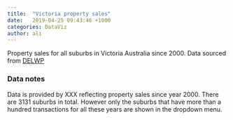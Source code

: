 ```yaml
---
title:  "Victoria property sales"
date:   2019-04-25 09:43:46 +1000
categories: DataViz
author: ali
---
```

Property sales for all suburbs in Victoria Australia since 2000. Data sourced from [DELWP](https://www.propertyandlandtitles.vic.gov.au/property-information/property-prices) 

<script src="/assets/js/d3.v5.js"></script>
<script src="/assets/js/d3-legend.min.js"></script>
<script src="/assets/js/vicbarchart.js"></script>

### Data notes
Data is provided by XXX reflecting property sales since year 2000. There are 3131 suburbs in total. However only the suburbs that have more than a hundred transactions for all these years are shown in the dropdown menu.
